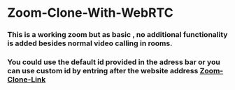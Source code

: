 # Zoom-Clone-With-WebRTC
### This is a working zoom but as basic , no additional functionality is added besides normal video calling in rooms.
### You could use the default id provided in the adress bar or you can use custom id by entring after the website address [Zoom-Clone-Link](https://zoom-clone123.herokuapp.com/custom-id-here "Zoom-Clone")
